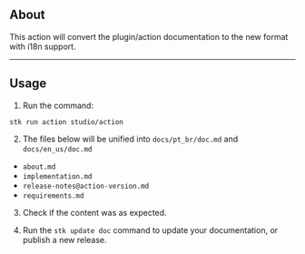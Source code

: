 ## About

This action will convert the plugin/action documentation to the new format
with i18n support.

---
## Usage

1. Run the command:

```
stk run action studio/action
```

2. The files below will be unified into `docs/pt_br/doc.md` and `docs/en_us/doc.md`

- `about.md`
- `implementation.md`
- `release-notes@action-version.md`
- `requirements.md`

3. Check if the content was as expected.

4. Run the `stk update doc` command to update your documentation, or publish a new release.